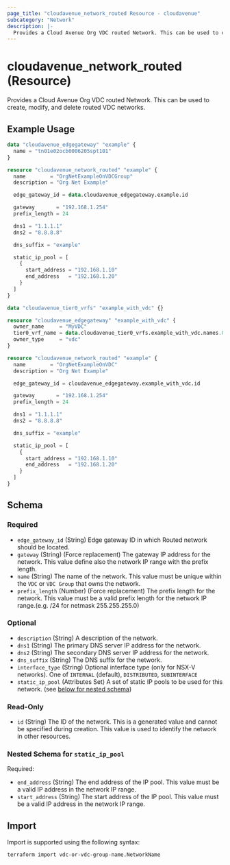 ```yaml
---
page_title: "cloudavenue_network_routed Resource - cloudavenue"
subcategory: "Network"
description: |-
  Provides a Cloud Avenue Org VDC routed Network. This can be used to create, modify, and delete routed VDC networks.
---
```


# cloudavenue_network_routed (Resource)

Provides a Cloud Avenue Org VDC routed Network. This can be used to create, modify, and delete routed VDC networks.

## Example Usage

```terraform
data "cloudavenue_edgegateway" "example" {
  name = "tn01e02ocb0006205spt101"
}

resource "cloudavenue_network_routed" "example" {
  name        = "OrgNetExampleOnVDCGroup"
  description = "Org Net Example"

  edge_gateway_id = data.cloudavenue_edgegateway.example.id

  gateway       = "192.168.1.254"
  prefix_length = 24

  dns1 = "1.1.1.1"
  dns2 = "8.8.8.8"

  dns_suffix = "example"

  static_ip_pool = [
    {
      start_address = "192.168.1.10"
      end_address   = "192.168.1.20"
    }
  ]
}

data "cloudavenue_tier0_vrfs" "example_with_vdc" {}

resource "cloudavenue_edgegateway" "example_with_vdc" {
  owner_name     = "MyVDC"
  tier0_vrf_name = data.cloudavenue_tier0_vrfs.example_with_vdc.names.0
  owner_type     = "vdc"
}

resource "cloudavenue_network_routed" "example" {
  name        = "OrgNetExampleOnVDC"
  description = "Org Net Example"

  edge_gateway_id = cloudavenue_edgegateway.example_with_vdc.id

  gateway       = "192.168.1.254"
  prefix_length = 24

  dns1 = "1.1.1.1"
  dns2 = "8.8.8.8"

  dns_suffix = "example"

  static_ip_pool = [
    {
      start_address = "192.168.1.10"
      end_address   = "192.168.1.20"
    }
  ]
}
```

<!-- schema generated by tfplugindocs -->
## Schema

### Required

- `edge_gateway_id` (String) Edge gateway ID in which Routed network should be located.
- `gateway` (String) (Force replacement) The gateway IP address for the network. This value define also the network IP range with the prefix length.
- `name` (String) The name of the network. This value must be unique within the `VDC` or `VDC Group` that owns the network.
- `prefix_length` (Number) (Force replacement) The prefix length for the network. This value must be a valid prefix length for the network IP range.(e.g. /24 for netmask 255.255.255.0)

### Optional

- `description` (String) A description of the network.
- `dns1` (String) The primary DNS server IP address for the network.
- `dns2` (String) The secondary DNS server IP address for the network.
- `dns_suffix` (String) The DNS suffix for the network.
- `interface_type` (String) Optional interface type (only for NSX-V networks). One of `INTERNAL` (default), `DISTRIBUTED`, `SUBINTERFACE`
- `static_ip_pool` (Attributes Set) A set of static IP pools to be used for this network. (see [below for nested schema](#nestedatt--static_ip_pool))

### Read-Only

- `id` (String) The ID of the network. This is a generated value and cannot be specified during creation. This value is used to identify the network in other resources.

<a id="nestedatt--static_ip_pool"></a>
### Nested Schema for `static_ip_pool`

Required:

- `end_address` (String) The end address of the IP pool. This value must be a valid IP address in the network IP range.
- `start_address` (String) The start address of the IP pool. This value must be a valid IP address in the network IP range.

## Import

Import is supported using the following syntax:
```shell
terraform import vdc-or-vdc-group-name.NetworkName
```

